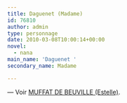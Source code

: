 ```yaml
---
title: Daguenet (Madame)
id: 76810
author: admin
type: personnage
date: 2010-03-08T10:00:14+00:00
novel:
  - nana
main_name: 'Daguenet '
secondary_name: Madame

---
```

— Voir [MUFFAT DE BEUVILLE (Estelle)][1].

 [1]: http://